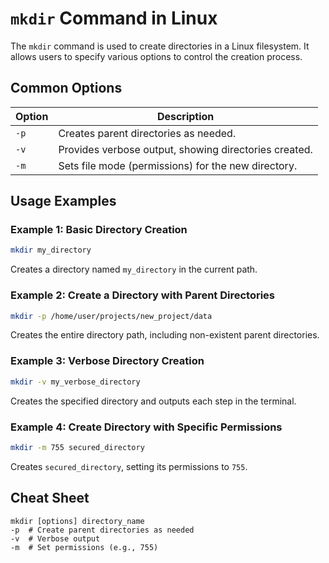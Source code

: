 # `mkdir` Command in Linux

The `mkdir` command is used to create directories in a Linux filesystem. It allows users to specify various options to control the creation process.

## Common Options

| Option | Description                                         |
|--------|-----------------------------------------------------|
| `-p`   | Creates parent directories as needed.               |
| `-v`   | Provides verbose output, showing directories created. |
| `-m`   | Sets file mode (permissions) for the new directory. |

## Usage Examples

### Example 1: Basic Directory Creation
```bash
mkdir my_directory
```
Creates a directory named `my_directory` in the current path.

### Example 2: Create a Directory with Parent Directories
```bash
mkdir -p /home/user/projects/new_project/data
```
Creates the entire directory path, including non-existent parent directories.

### Example 3: Verbose Directory Creation
```bash
mkdir -v my_verbose_directory
```
Creates the specified directory and outputs each step in the terminal.

### Example 4: Create Directory with Specific Permissions
```bash
mkdir -m 755 secured_directory
```
Creates `secured_directory`, setting its permissions to `755`.

## Cheat Sheet

```plaintext
mkdir [options] directory_name
-p  # Create parent directories as needed
-v  # Verbose output
-m  # Set permissions (e.g., 755)
```

